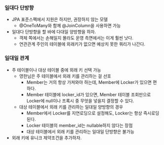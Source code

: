 ### 일대다 단방향
- JPA 표준스펙에서 지원은 하지만, 권장하지 않는 모델
  - @OneToMany와 함께 @JoinColumn을 사용하면 가능
- 일대다 단방향을 할 바에 다대일 양방향을 하자.
  - 객체 쪽에서는 손해일지 몰라도 운영 측면에서는 이게 훨씬 낫다.
  - 연관관계 주인의 테이블에 외래키가 없으면 예상치 못한 쿼리가 나간다.

### 일대일 관계
- 주 테이블이나 대상 테이블 중에 외래 키 선택 가능
  - 영한님은 주 테이블에서 외래 키를 관리하는 걸 선호
    - Member는 거의 항상 가져와야 하는데, Member에 Locker가 있으면 편하다.
    - Member 테이블에 locker_id가 있으면, Member 테이블 조회만으로 Locker에 null이나 프록시 중 무엇을 넣을지 결정할 수 있다.
  - 대상 테이블에서 외래 키를 관리하는 일대일 양방향의 경우
    - Member에서 Locker를 지연로딩으로 설정해도, Locker는 항상 즉시로딩된다.
    - Locker 테이블의 member_id는 nullable하지 않다는 장점
    - 대상 테이블에서 외래 키를 관리하는 일대일 단방향은 불가능
- 외래 키에 유니크 제약조건을 추가하자.
